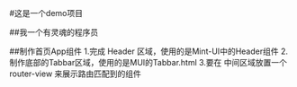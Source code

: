 #这是一个demo项目

##我一个有灵魂的程序员

##制作首页App组件
1.完成 Header 区域，使用的是Mint-UI中的Header组件
2.制作底部的Tabbar区域，使用的是MUI的Tabbar.html
3.要在 中间区域放置一个 router-view 来展示路由匹配到的组件